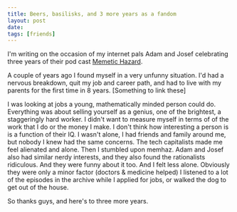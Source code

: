 ```yaml
---
title: Beers, basilisks, and 3 more years as a fandom
layout: post
date:
tags: [friends]
---
```


I'm writing on the occasion of my internet pals Adam and Josef celebrating three years of their pod cast [Memetic Hazard](memhaz.com).

A couple of years ago I found myself in a very unfunny situation. I'd had a nervous breakdown, quit my job and career path, and had to live with my parents for the first time in 8 years.
[Something to link these]

I was looking at jobs a young, mathematically minded person could do. Everything was about selling yourself as a genius, one of the brightest, a staggeringly hard worker. 
I didn't want to measure myself in terms of of the work that I do or the money I make. I don't think how interesting a person is is a function of their IQ. I wasn't alone, I had friends and family around me, but nobody I knew had the same concerns. The tech capitalists made me feel alienated and alone.
Then I stumbled upon memhaz. Adam and Josef also had similar nerdy interests, and they also found the rationalists ridiculous. And they were funny about it too. And I felt less alone.
Obviously they were only a minor factor (doctors & medicine helped)
I listened to a lot of the episodes in the archive while I applied for jobs, or walked the dog to get out of the house.

So thanks guys, and here's to three more years.
